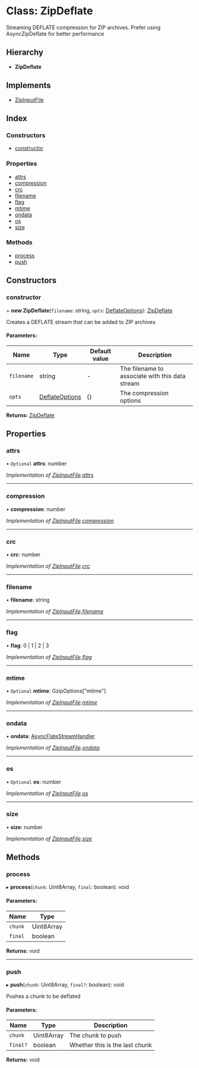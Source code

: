 # Class: ZipDeflate

Streaming DEFLATE compression for ZIP archives. Prefer using AsyncZipDeflate
for better performance

## Hierarchy

* **ZipDeflate**

## Implements

* [ZipInputFile](../interfaces/zipinputfile.md)

## Index

### Constructors

* [constructor](zipdeflate.md#constructor)

### Properties

* [attrs](zipdeflate.md#attrs)
* [compression](zipdeflate.md#compression)
* [crc](zipdeflate.md#crc)
* [filename](zipdeflate.md#filename)
* [flag](zipdeflate.md#flag)
* [mtime](zipdeflate.md#mtime)
* [ondata](zipdeflate.md#ondata)
* [os](zipdeflate.md#os)
* [size](zipdeflate.md#size)

### Methods

* [process](zipdeflate.md#process)
* [push](zipdeflate.md#push)

## Constructors

### constructor

\+ **new ZipDeflate**(`filename`: string, `opts`: [DeflateOptions](../interfaces/deflateoptions.md)): [ZipDeflate](zipdeflate.md)

Creates a DEFLATE stream that can be added to ZIP archives

#### Parameters:

Name | Type | Default value | Description |
------ | ------ | ------ | ------ |
`filename` | string | - | The filename to associate with this data stream |
`opts` | [DeflateOptions](../interfaces/deflateoptions.md) | {} | The compression options  |

**Returns:** [ZipDeflate](zipdeflate.md)

## Properties

### attrs

• `Optional` **attrs**: number

*Implementation of [ZipInputFile](../interfaces/zipinputfile.md).[attrs](../interfaces/zipinputfile.md#attrs)*

___

### compression

•  **compression**: number

*Implementation of [ZipInputFile](../interfaces/zipinputfile.md).[compression](../interfaces/zipinputfile.md#compression)*

___

### crc

•  **crc**: number

*Implementation of [ZipInputFile](../interfaces/zipinputfile.md).[crc](../interfaces/zipinputfile.md#crc)*

___

### filename

•  **filename**: string

*Implementation of [ZipInputFile](../interfaces/zipinputfile.md).[filename](../interfaces/zipinputfile.md#filename)*

___

### flag

•  **flag**: 0 \| 1 \| 2 \| 3

*Implementation of [ZipInputFile](../interfaces/zipinputfile.md).[flag](../interfaces/zipinputfile.md#flag)*

___

### mtime

• `Optional` **mtime**: GzipOptions[\"mtime\"]

*Implementation of [ZipInputFile](../interfaces/zipinputfile.md).[mtime](../interfaces/zipinputfile.md#mtime)*

___

### ondata

•  **ondata**: [AsyncFlateStreamHandler](../README.md#asyncflatestreamhandler)

*Implementation of [ZipInputFile](../interfaces/zipinputfile.md).[ondata](../interfaces/zipinputfile.md#ondata)*

___

### os

• `Optional` **os**: number

*Implementation of [ZipInputFile](../interfaces/zipinputfile.md).[os](../interfaces/zipinputfile.md#os)*

___

### size

•  **size**: number

*Implementation of [ZipInputFile](../interfaces/zipinputfile.md).[size](../interfaces/zipinputfile.md#size)*

## Methods

### process

▸ **process**(`chunk`: Uint8Array, `final`: boolean): void

#### Parameters:

Name | Type |
------ | ------ |
`chunk` | Uint8Array |
`final` | boolean |

**Returns:** void

___

### push

▸ **push**(`chunk`: Uint8Array, `final?`: boolean): void

Pushes a chunk to be deflated

#### Parameters:

Name | Type | Description |
------ | ------ | ------ |
`chunk` | Uint8Array | The chunk to push |
`final?` | boolean | Whether this is the last chunk  |

**Returns:** void
